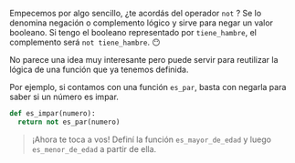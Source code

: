 Empecemos por algo sencillo, ¿te acordás del operador `not` ? Se lo denomina negación o complemento lógico y sirve para negar un valor booleano. Si tengo el booleano representado por `tiene_hambre`, el complemento será `not tiene_hambre`. :no_mouth:

No parece una idea muy interesante pero puede servir para reutilizar la lógica de una función que ya tenemos definida.

Por ejemplo, si contamos con una función `es_par`, basta con negarla para saber si un número es impar.

```python
def es_impar(numero):
  return not es_par(numero)

```

> ¡Ahora te toca a vos! Definí la función `es_mayor_de_edad` y luego `es_menor_de_edad` a partir de ella.
